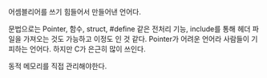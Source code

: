 어셈블리어를 쓰기 힘들어서 만들어낸 언어다.

문법으로는 Pointer, 함수, struct, \#define 같은 전처리 기능, include를 통해 헤더 파일을 가져오는 것도 가능하고 이정도 인 것 같다.
Pointer가 어려운 언어라 사람들이 기피하는 언어다.
하지만 C가 은근히 많이 쓰인다.

동적 메모리를 직접 관리해야한다.